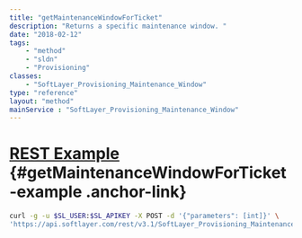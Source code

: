 ```yaml
---
title: "getMaintenanceWindowForTicket"
description: "Returns a specific maintenance window. "
date: "2018-02-12"
tags:
    - "method"
    - "sldn"
    - "Provisioning"
classes:
    - "SoftLayer_Provisioning_Maintenance_Window"
type: "reference"
layout: "method"
mainService : "SoftLayer_Provisioning_Maintenance_Window"
---
```


# [REST Example](#getMaintenanceWindowForTicket-example) <a href="/article/rest/"><i class="fas fa-question"></i></a> {#getMaintenanceWindowForTicket-example .anchor-link} 
```bash
curl -g -u $SL_USER:$SL_APIKEY -X POST -d '{"parameters": [int]}' \
'https://api.softlayer.com/rest/v3.1/SoftLayer_Provisioning_Maintenance_Window/getMaintenanceWindowForTicket'
```
